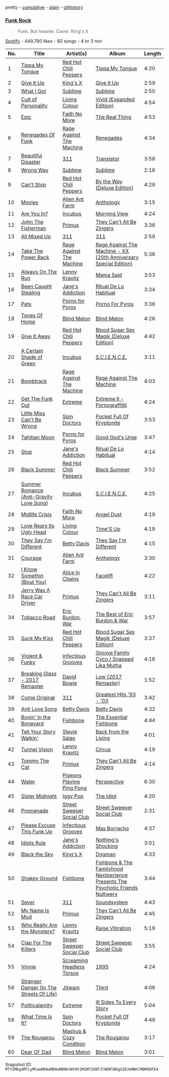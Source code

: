 pretty - [cumulative](/playlists/cumulative/37i9dQZF1DX23YPJntYMnh.md) - [plain](/playlists/plain/37i9dQZF1DX23YPJntYMnh) - [githistory](https://github.githistory.xyz/mackorone/spotify-playlist-archive/blob/main/playlists/plain/37i9dQZF1DX23YPJntYMnh)

### [Funk Rock](https://open.spotify.com/playlist/37i9dQZF1DX23YPJntYMnh)

> Funk\. But heavier\. Cover: King's X

[Spotify](https://open.spotify.com/user/spotify) - 449,760 likes - 60 songs - 4 hr 3 min

| No. | Title | Artist(s) | Album | Length |
|---|---|---|---|---|
| 1 | [Tippa My Tongue](https://open.spotify.com/track/3s53zBEi1ZU6dJj19eFOxW) | [Red Hot Chili Peppers](https://open.spotify.com/artist/0L8ExT028jH3ddEcZwqJJ5) | [Tippa My Tongue](https://open.spotify.com/album/58As6ZmLLmhtkF8l5voV9p) | 4:20 |
| 2 | [Give It Up](https://open.spotify.com/track/1fob4CISofwxucGAjaXI14) | [King's X](https://open.spotify.com/artist/3tn79LMMIdIT1T0TXumjaH) | [Give It Up](https://open.spotify.com/album/2JfYe3kVt5Q9euIFJOvAUx) | 2:59 |
| 3 | [What I Got](https://open.spotify.com/track/3B4q6KbHbGV51HO3GznBFF) | [Sublime](https://open.spotify.com/artist/0EdvGhlC1FkGItLOWQzG4J) | [Sublime](https://open.spotify.com/album/14eK347GdWO4mBBx78tsut) | 2:50 |
| 4 | [Cult of Personality](https://open.spotify.com/track/5e3YOg6fIkP0wD5TyxcHOH) | [Living Colour](https://open.spotify.com/artist/6Uhp7WA6sjm5ZL6Xz561de) | [Vivid \(Expanded Edition\)](https://open.spotify.com/album/532IlegHv3OfVGgyCFGBTs) | 4:54 |
| 5 | [Epic](https://open.spotify.com/track/4ReyTz0y3TGkX48wO3Llot) | [Faith No More](https://open.spotify.com/artist/6GbCJZrI318Ybm8mY36Of5) | [The Real Thing](https://open.spotify.com/album/6LEP3L94jnkqjOxYJWPRP0) | 4:53 |
| 6 | [Renegades Of Funk](https://open.spotify.com/track/5YBVDvTSSSiqv7KZDeUlXA) | [Rage Against The Machine](https://open.spotify.com/artist/2d0hyoQ5ynDBnkvAbJKORj) | [Renegades](https://open.spotify.com/album/6iVOwFVjFRoQPgj8GUwSsi) | 4:34 |
| 7 | [Beautiful Disaster](https://open.spotify.com/track/0LtsuNRz3IMRrHCYO9fKRk) | [311](https://open.spotify.com/artist/41Q0HrwWBtuUkJc7C1Rp6K) | [Transistor](https://open.spotify.com/album/66MztQRqLYgND6LTeIpRFx) | 3:58 |
| 8 | [Wrong Way](https://open.spotify.com/track/2PdIo7ewQPuAsP99LVg9uy) | [Sublime](https://open.spotify.com/artist/0EdvGhlC1FkGItLOWQzG4J) | [Sublime](https://open.spotify.com/album/14eK347GdWO4mBBx78tsut) | 2:16 |
| 9 | [Can't Stop](https://open.spotify.com/track/3ZOEytgrvLwQaqXreDs2Jx) | [Red Hot Chili Peppers](https://open.spotify.com/artist/0L8ExT028jH3ddEcZwqJJ5) | [By the Way \(Deluxe Edition\)](https://open.spotify.com/album/6deiaArbeoqp1xPEGdEKp1) | 4:29 |
| 10 | [Movies](https://open.spotify.com/track/0DVxWV6V1nWa7Ml68Frd3D) | [Alien Ant Farm](https://open.spotify.com/artist/6TZdvF1kFzwnQLgHQynzsO) | [Anthology](https://open.spotify.com/album/5klPnHQ5dy6Qm2Ul7h1lp5) | 3:15 |
| 11 | [Are You In?](https://open.spotify.com/track/1MvJno497VkQR3RsiJcRVm) | [Incubus](https://open.spotify.com/artist/3YcBF2ttyueytpXtEzn1Za) | [Morning View](https://open.spotify.com/album/1rQZbncicoXyB64DqoH7OY) | 4:24 |
| 12 | [John The Fisherman](https://open.spotify.com/track/4kiVGEOrzWmEUCxXU21rtN) | [Primus](https://open.spotify.com/artist/64mPnRMMeudAet0E62ypkx) | [They Can't All Be Zingers](https://open.spotify.com/album/3eI0FhygfWcdgI3GZdLXFT) | 3:36 |
| 13 | [All Mixed Up](https://open.spotify.com/track/18ZOH3KKu5Elt5ysocFyX4) | [311](https://open.spotify.com/artist/41Q0HrwWBtuUkJc7C1Rp6K) | [311](https://open.spotify.com/album/6VIeIM5tetuv7FrYxISffU) | 2:59 |
| 14 | [Take The Power Back](https://open.spotify.com/track/25CbtOzU8Pn17SAaXFjIR3) | [Rage Against The Machine](https://open.spotify.com/artist/2d0hyoQ5ynDBnkvAbJKORj) | [Rage Against The Machine \- XX \(20th Anniversary Special Edition\)](https://open.spotify.com/album/4Io5vWtmV1rFj4yirKb4y4) | 5:36 |
| 15 | [Always On The Run](https://open.spotify.com/track/3xxBAMUVusDLjLFwwL9qoY) | [Lenny Kravitz](https://open.spotify.com/artist/5gznATMVO85ZcLTkE9ULU7) | [Mama Said](https://open.spotify.com/album/7A3LlV59lh4KljWa7I6Tks) | 3:53 |
| 16 | [Been Caught Stealing](https://open.spotify.com/track/4Qievb8Mqy0qxdLNVl02zt) | [Jane's Addiction](https://open.spotify.com/artist/02NfyD6AlLA12crYzw5YcR) | [Ritual De Lo Habitual](https://open.spotify.com/album/2Jkbi83HTSfqEd0CBdYwpU) | 3:34 |
| 17 | [Pets](https://open.spotify.com/track/5kcQEPksJHTOLQ4In5oGN2) | [Porno for Pyros](https://open.spotify.com/artist/58etTNn7xmsQZhjnfjpAXL) | [Porno For Pyros](https://open.spotify.com/album/1wTVRmgk25jTh6VsrxCFDr) | 3:36 |
| 18 | [Tones Of Home](https://open.spotify.com/track/5Cr8DxrjyP2fS93XjGXlFl) | [Blind Melon](https://open.spotify.com/artist/5sD1ZLf2dGQ9gQ3YJl1eAd) | [Blind Melon](https://open.spotify.com/album/55jET4vDioHHd7ztX7OX3h) | 4:26 |
| 19 | [Give It Away](https://open.spotify.com/track/0uppYCG86ajpV2hSR3dJJ0) | [Red Hot Chili Peppers](https://open.spotify.com/artist/0L8ExT028jH3ddEcZwqJJ5) | [Blood Sugar Sex Magik \(Deluxe Edition\)](https://open.spotify.com/album/30Perjew8HyGkdSmqguYyg) | 4:42 |
| 20 | [A Certain Shade of Green](https://open.spotify.com/track/2e3BZM6rOrUpF0SvvhV8WR) | [Incubus](https://open.spotify.com/artist/3YcBF2ttyueytpXtEzn1Za) | [S.C.I.E.N.C.E.](https://open.spotify.com/album/0XC5hMpEFLDSuRxc5bVtIZ) | 3:11 |
| 21 | [Bombtrack](https://open.spotify.com/track/6ZU9RJIZ0fNaFuQM57bDIA) | [Rage Against The Machine](https://open.spotify.com/artist/2d0hyoQ5ynDBnkvAbJKORj) | [Rage Against The Machine](https://open.spotify.com/album/4LaRYkT4oy47wEuQgkLBul) | 4:03 |
| 22 | [Get The Funk Out](https://open.spotify.com/track/1Q92pr5ZjhaOfNTvrjYLnE) | [Extreme](https://open.spotify.com/artist/6w7j5wQ5AI5OQYlcM15s2L) | [Extreme II \- Pornograffitti](https://open.spotify.com/album/7DKHQxJTI32UyCdDdGwvRC) | 4:24 |
| 23 | [Little Miss Can't Be Wrong](https://open.spotify.com/track/4mFIxFJg3Di1OIyVs7mcYh) | [Spin Doctors](https://open.spotify.com/artist/2PSiyldxmJze7xiqbz658m) | [Pocket Full Of Kryptonite](https://open.spotify.com/album/2TWdmpnFNCMlZDQROleupK) | 3:53 |
| 24 | [Tahitian Moon](https://open.spotify.com/track/3DwzYRgOgojl0EcdOaJLYr) | [Porno for Pyros](https://open.spotify.com/artist/58etTNn7xmsQZhjnfjpAXL) | [Good God's Urge](https://open.spotify.com/album/6Sa5vHSMHnIm1m0LG82xBM) | 3:47 |
| 25 | [Stop](https://open.spotify.com/track/7F0dwqgKzlaIRrngChBRAc) | [Jane's Addiction](https://open.spotify.com/artist/02NfyD6AlLA12crYzw5YcR) | [Ritual De Lo Habitual](https://open.spotify.com/album/2Jkbi83HTSfqEd0CBdYwpU) | 4:14 |
| 26 | [Black Summer](https://open.spotify.com/track/3a94TbZOxhkI9xuNwYL53b) | [Red Hot Chili Peppers](https://open.spotify.com/artist/0L8ExT028jH3ddEcZwqJJ5) | [Black Summer](https://open.spotify.com/album/4a6LkeTXHKjMQgf42wQnbH) | 3:52 |
| 27 | [Summer Romance \(Anti\-Gravity Love Song\)](https://open.spotify.com/track/4O1aEPLNamT9ZuClNZi2KM) | [Incubus](https://open.spotify.com/artist/3YcBF2ttyueytpXtEzn1Za) | [S.C.I.E.N.C.E.](https://open.spotify.com/album/0XC5hMpEFLDSuRxc5bVtIZ) | 4:25 |
| 28 | [Midlife Crisis](https://open.spotify.com/track/62HyVeSK4fpxjKj6dsI5MP) | [Faith No More](https://open.spotify.com/artist/6GbCJZrI318Ybm8mY36Of5) | [Angel Dust](https://open.spotify.com/album/59GwovfBk0Kp2HJw1G7E5Q) | 4:19 |
| 29 | [Love Rears Its Ugly Head](https://open.spotify.com/track/5huSgTVqBdIJTFhpShJfcg) | [Living Colour](https://open.spotify.com/artist/6Uhp7WA6sjm5ZL6Xz561de) | [Time'S Up](https://open.spotify.com/album/2rNAZnGy5aH1enh3NRn6IA) | 4:19 |
| 30 | [They Say I'm Different](https://open.spotify.com/track/7yQpHgbDPweCZhTD5ZtXES) | [Betty Davis](https://open.spotify.com/artist/5Ryxgm3uLvQOsw4H5ZpHDn) | [They Say I'm Different](https://open.spotify.com/album/6cnH06Wxjb2QqUHFa8PEwc) | 4:15 |
| 31 | [Courage](https://open.spotify.com/track/7tlou9CjCXkaMfza2oq0GX) | [Alien Ant Farm](https://open.spotify.com/artist/6TZdvF1kFzwnQLgHQynzsO) | [Anthology](https://open.spotify.com/album/5klPnHQ5dy6Qm2Ul7h1lp5) | 3:30 |
| 32 | [I Know Somethin \(Bout You\)](https://open.spotify.com/track/358XBWJ3pa71P4U89v393N) | [Alice In Chains](https://open.spotify.com/artist/64tNsm6TnZe2zpcMVMOoHL) | [Facelift](https://open.spotify.com/album/5LbHbwejgZXRZAgzVAjkhj) | 4:22 |
| 33 | [Jerry Was A Race Car Driver](https://open.spotify.com/track/0EMLtepZpcY9T64AVEmyyv) | [Primus](https://open.spotify.com/artist/64mPnRMMeudAet0E62ypkx) | [They Can't All Be Zingers](https://open.spotify.com/album/3eI0FhygfWcdgI3GZdLXFT) | 3:11 |
| 34 | [Tobacco Road](https://open.spotify.com/track/4qEOCUBvjk1za4pDYWFsab) | [Eric Burdon](https://open.spotify.com/artist/3miNucraVWk4hdVsIxn7id), [War](https://open.spotify.com/artist/3ICyfoySNDZqtBVmaBT84I) | [The Best of Eric Burdon & War](https://open.spotify.com/album/0Pm5PksODNsUnZjy9ia4Nc) | 3:57 |
| 35 | [Suck My Kiss](https://open.spotify.com/track/0psB5QzGb4653K0uaPgEyh) | [Red Hot Chili Peppers](https://open.spotify.com/artist/0L8ExT028jH3ddEcZwqJJ5) | [Blood Sugar Sex Magik \(Deluxe Edition\)](https://open.spotify.com/album/30Perjew8HyGkdSmqguYyg) | 3:37 |
| 36 | [Violent & Funky](https://open.spotify.com/track/7je6HRz7AoYt0HoW0gEUdP) | [Infectious Grooves](https://open.spotify.com/artist/32R6YbLokiJpZpvFX9Ewo9) | [Groove Family Cyco / Snapped Lika Mutha](https://open.spotify.com/album/55u43mARrmqFDHNb2qQ59M) | 4:16 |
| 37 | [Breaking Glass \- 2017 Remaster](https://open.spotify.com/track/2xFq7wVYKmTHFUySyfv789) | [David Bowie](https://open.spotify.com/artist/0oSGxfWSnnOXhD2fKuz2Gy) | [Low \(2017 Remaster\)](https://open.spotify.com/album/2de6LD7eOW8zrlorbS28na) | 1:52 |
| 38 | [Come Original](https://open.spotify.com/track/7LG5qAX1r73gafhxvzu28K) | [311](https://open.spotify.com/artist/41Q0HrwWBtuUkJc7C1Rp6K) | [Greatest Hits '93 \- '03](https://open.spotify.com/album/0OsjlbBaSZFbZnXGAUysMG) | 3:42 |
| 39 | [Anti Love Song](https://open.spotify.com/track/3zMVsONH6RZv528HANVm3Y) | [Betty Davis](https://open.spotify.com/artist/5Ryxgm3uLvQOsw4H5ZpHDn) | [Betty Davis](https://open.spotify.com/album/6fNx8ioP99WoRiLidrqrmz) | 4:32 |
| 40 | [Bonin' In the Boneyard](https://open.spotify.com/track/3WBRoMyO2huOjKnrq0PaTX) | [Fishbone](https://open.spotify.com/artist/2X3pNc13eRGofTO9Yt3sMi) | [The Essential Fishbone](https://open.spotify.com/album/5A34elKkckMgG5Y4tMAi2H) | 4:44 |
| 41 | [Tell Your Story Walkin'](https://open.spotify.com/track/2gBnKiNNXCIDLfqVptT6v6) | [Stevie Salas](https://open.spotify.com/artist/6fb78HXq6cKqNjjwZP9dax) | [Back from the Living](https://open.spotify.com/album/6J5Lg92qtxOwyrLrn1Zqfv) | 4:01 |
| 42 | [Tunnel Vision](https://open.spotify.com/track/1IuhMns4MRmjIlAdCDE1jR) | [Lenny Kravitz](https://open.spotify.com/artist/5gznATMVO85ZcLTkE9ULU7) | [Circus](https://open.spotify.com/album/0WGH7xwdRoCCNLJEyQQ4Z0) | 4:19 |
| 43 | [Tommy The Cat](https://open.spotify.com/track/1efp2bPw7ssJpCi0Almgsx) | [Primus](https://open.spotify.com/artist/64mPnRMMeudAet0E62ypkx) | [They Can't All Be Zingers](https://open.spotify.com/album/3eI0FhygfWcdgI3GZdLXFT) | 4:14 |
| 44 | [Water](https://open.spotify.com/track/307UYyg68MlszzxHBEzmL5) | [Pigeons Playing Ping Pong](https://open.spotify.com/artist/52NOvMXEjgf8MQl0qop2dl) | [Perspective](https://open.spotify.com/album/7f194oEr0tflRH7sUmtMyw) | 6:30 |
| 45 | [Sister Midnight](https://open.spotify.com/track/4pU9OwAXdwghkgUhaZQQ3Q) | [Iggy Pop](https://open.spotify.com/artist/33EUXrFKGjpUSGacqEHhU4) | [The Idiot](https://open.spotify.com/album/78UazygH85UAB0qXqQpzg6) | 4:20 |
| 46 | [Promenade](https://open.spotify.com/track/4KQlPYIchV2VWo8SaWOs9C) | [Street Sweeper Social Club](https://open.spotify.com/artist/1YghQU3PwfnDu94PRfE4pv) | [Street Sweeper Social Club](https://open.spotify.com/album/62R1tsiIXUb9Iq6MuRoaMp) | 2:31 |
| 47 | [Please Excuse This Funk Up](https://open.spotify.com/track/2RPs5rAbwaMrjlguUC9jux) | [Infectious Grooves](https://open.spotify.com/artist/32R6YbLokiJpZpvFX9Ewo9) | [Mas Borracho](https://open.spotify.com/album/5DYPTOnwkK4f8qmuhoowKH) | 4:37 |
| 48 | [Idiots Rule](https://open.spotify.com/track/51Nh6X9tfaBLQF3YyK6s2A) | [Jane's Addiction](https://open.spotify.com/artist/02NfyD6AlLA12crYzw5YcR) | [Nothing's Shocking](https://open.spotify.com/album/4DVBJPJyizvHfJQt5pYaCa) | 3:01 |
| 49 | [Black the Sky](https://open.spotify.com/track/6qrRjccCGT1LC9yO0bsBfm) | [King's X](https://open.spotify.com/artist/3tn79LMMIdIT1T0TXumjaH) | [Dogman](https://open.spotify.com/album/47U4J0zNT79iSnbWJOXg5S) | 4:33 |
| 50 | [Shakey Ground](https://open.spotify.com/track/7426iYRovqN7S11kQdzVvd) | [Fishbone](https://open.spotify.com/artist/2X3pNc13eRGofTO9Yt3sMi) | [Fishbone & The Familyhood Nextperience Presents The Psychotic Friends Nuttwerx](https://open.spotify.com/album/74V4Nn19XGD3iILWataq8Y) | 3:44 |
| 51 | [Sever](https://open.spotify.com/track/1zBWVYRI8wPIazvRVHHFRO) | [311](https://open.spotify.com/artist/41Q0HrwWBtuUkJc7C1Rp6K) | [Soundsystem](https://open.spotify.com/album/4m0jnlUGcgxFUjF7JfearQ) | 4:43 |
| 52 | [My Name Is Mud](https://open.spotify.com/track/7axVaL2WO7cC3fXxtd9Zlj) | [Primus](https://open.spotify.com/artist/64mPnRMMeudAet0E62ypkx) | [They Can't All Be Zingers](https://open.spotify.com/album/3eI0FhygfWcdgI3GZdLXFT) | 4:45 |
| 53 | [Who Really Are the Monsters?](https://open.spotify.com/track/3w1m4uW4EgWAxXyoKKUHDw) | [Lenny Kravitz](https://open.spotify.com/artist/5gznATMVO85ZcLTkE9ULU7) | [Raise Vibration](https://open.spotify.com/album/6zXOZuDsPTGu4yEKaTXzlH) | 5:19 |
| 54 | [Clap For The Killers](https://open.spotify.com/track/1LHvNi1ji3OU26lHASBzaz) | [Street Sweeper Social Club](https://open.spotify.com/artist/1YghQU3PwfnDu94PRfE4pv) | [Street Sweeper Social Club](https://open.spotify.com/album/62R1tsiIXUb9Iq6MuRoaMp) | 3:55 |
| 55 | [Vinnie](https://open.spotify.com/track/3tjfHRqYYYRsMTQxUJuPB5) | [Screaming Headless Torsos](https://open.spotify.com/artist/6r7cPrc1APUeS49o1ufyyb) | [1995](https://open.spotify.com/album/6q5d76erR9hoQ5AzOzdcyN) | 4:24 |
| 56 | [Stranger Danger \(In The Streets Of Life\)](https://open.spotify.com/track/1s01iznKh85A0zJ3Yy3hsI) | [Jitwam](https://open.spotify.com/artist/3yg8VEfEzpr8T9NkiEsycS) | [Third](https://open.spotify.com/album/6Hd2U9xPomEmLfKHekr9pG) | 4:06 |
| 57 | [Politicalamity](https://open.spotify.com/track/7fyHrLP3XxlVjHZHtgeWVe) | [Extreme](https://open.spotify.com/artist/6w7j5wQ5AI5OQYlcM15s2L) | [III Sides To Every Story](https://open.spotify.com/album/2TV8JqednqRKb2injBMYGd) | 5:04 |
| 58 | [What Time Is It?](https://open.spotify.com/track/3PoEcTE8L23vYlAbIYbtHA) | [Spin Doctors](https://open.spotify.com/artist/2PSiyldxmJze7xiqbz658m) | [Pocket Full Of Kryptonite](https://open.spotify.com/album/2TWdmpnFNCMlZDQROleupK) | 4:49 |
| 59 | [The Rougarou](https://open.spotify.com/track/6Y0E6cel8EllxaxIpCjjih) | [Mashup & Cozy Condition](https://open.spotify.com/artist/4Xgz0ZH1mIhD1E5wSjrj1V) | [The Rougarou](https://open.spotify.com/album/7zFE0ofJbtgK3vzBhAmQMA) | 3:17 |
| 60 | [Dear Ol' Dad](https://open.spotify.com/track/0x8GQiIDqb7jbkrZjHoGF7) | [Blind Melon](https://open.spotify.com/artist/5sD1ZLf2dGQ9gQ3YJl1eAd) | [Blind Melon](https://open.spotify.com/album/0A6yLV44DEhpwXB7cyvLEP) | 3:01 |

Snapshot ID: `MTY2MDg4MTcyMCwwMDAwMDAwMDNkYWY0Y2M3NTZkNTJlNDRlNDg4ZDJmMWVlMDM5NTE4`
